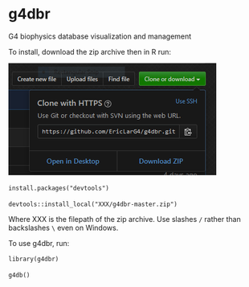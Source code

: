 # g4dbr
G4 biophysics database visualization and management

To install, download the zip archive then in R run:

![Download g4dbr](readme.PNG)

```{r install}
install.packages("devtools")

devtools::install_local("XXX/g4dbr-master.zip")
```

Where XXX is the filepath of the zip archive. Use slashes `/` rather than backslashes `\` even on Windows.

To use g4dbr, run:

```{r use}
library(g4dbr)

g4db()
```

